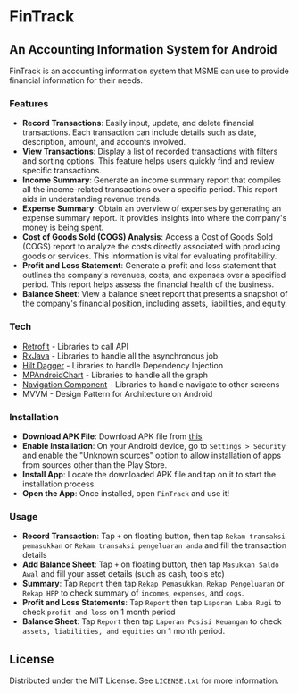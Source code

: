 # FinTrack
## An Accounting Information System for Android

FinTrack is an accounting information system that MSME can use to provide financial
information for their needs.

### Features

- **Record Transactions**: Easily input, update, and delete financial transactions. Each transaction can include details such as date, description, amount, and accounts involved.
- **View Transactions**: Display a list of recorded transactions with filters and sorting options. This feature helps users quickly find and review specific transactions.
- **Income Summary**: Generate an income summary report that compiles all the income-related transactions over a specific period. This report aids in understanding revenue trends.
- **Expense Summary**: Obtain an overview of expenses by generating an expense summary report. It provides insights into where the company's money is being spent.
- **Cost of Goods Sold (COGS) Analysis**: Access a Cost of Goods Sold (COGS) report to analyze the costs directly associated with producing goods or services. This information is vital for evaluating profitability.
- **Profit and Loss Statement**: Generate a profit and loss statement that outlines the company's revenues, costs, and expenses over a specified period. This report helps assess the financial health of the business.
- **Balance Sheet**: View a balance sheet report that presents a snapshot of the company's financial position, including assets, liabilities, and equity.
 
### Tech
- [Retrofit](https://square.github.io/retrofit/) - Libraries to call API
- [RxJava](https://reactivex.io/) - Libraries to handle all the asynchronous job
- [Hilt Dagger](https://dagger.dev/hilt/) - Libraries to handle Dependency Injection
- [MPAndroidChart](https://github.com/PhilJay/MPAndroidChart) - Libraries to handle all the graph
- [Navigation Component](https://developer.android.com/guide/navigation?hl=id) - Libraries to handle navigate to other screens
- MVVM - Design Pattern for Architecture on Android

### Installation
- **Download APK File**: Download APK file from [this](https://github.com/novianr90/flowable-cash/blob/master/app/release/FinTrack.apk)
- **Enable Installation**: On your Android device, go to `Settings > Security` and enable the "Unknown sources" option to allow installation of apps from sources other than the Play Store.
- **Install App**: Locate the downloaded APK file and tap on it to start the installation process.
- **Open the App**: Once installed, open `FinTrack` and use it!

### Usage
- **Record Transaction**: Tap `+` on floating button, then tap `Rekam transaksi pemasukkan` or `Rekam transaksi pengeluaran anda` and fill the transaction details
- **Add Balance Sheet**: Tap `+` on floating button, then tap `Masukkan Saldo Awal` and fill your asset details (such as cash, tools etc)
- **Summary**: Tap `Report` then tap `Rekap Pemasukkan`, `Rekap Pengeluaran` or `Rekap HPP` to check summary of `incomes`, `expenses`, and `cogs`.
- **Profit and Loss Statements**: Tap `Report` then tap `Laporan Laba Rugi` to check `profit and loss` on 1 month period
- **Balance Sheet**: Tap `Report` then tap `Laporan Posisi Keuangan` to check `assets, liabilities, and equities` on 1 month period.

## License
Distributed under the MIT License. See `LICENSE.txt` for more information.